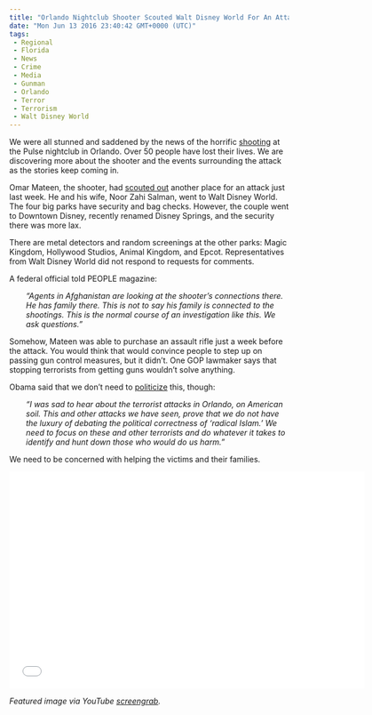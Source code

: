 ```yaml
---
title: "Orlando Nightclub Shooter Scouted Walt Disney World For An Attack"
date: "Mon Jun 13 2016 23:40:42 GMT+0000 (UTC)"
tags: 
 - Regional
 - Florida
 - News
 - Crime
 - Media
 - Gunman
 - Orlando
 - Terror
 - Terrorism
 - Walt Disney World
---
```

<p><!-- Quick Adsense WordPress Plugin: http://quicksense.net/ --></p><p>We were all stunned and saddened by the news of the horrific <a href="http://www.liberalamerica.org/2016/06/12/50-confirmed-dead-53-wounded-worst-mass-shooting-us-history/">shooting</a> at the Pulse nightclub in Orlando. Over 50 people have lost their lives. We are discovering more about the shooter and the events surrounding the attack as the stories keep coming in.</p><p>Omar Mateen, the shooter, had <a href="http://www.msn.com/en-us/news/breakingnews/orlando-nightclub-gunman-scouted-walt-disney-world-as-potential-target-source/ar-AAgZ999" onclick="__gaTracker(&apos;send&apos;, &apos;event&apos;, &apos;outbound-article&apos;, &apos;http://www.msn.com/en-us/news/breakingnews/orlando-nightclub-gunman-scouted-walt-disney-world-as-potential-target-source/ar-AAgZ999&apos;, &apos;scouted out&apos;);" target="_blank">scouted out</a> another place for an attack just last week. He and his wife, Noor Zahi Salman, went to Walt Disney World. The four big parks have security and bag checks. However, the couple went to Downtown Disney, recently renamed Disney Springs, and the security there was more lax.</p><p>There are metal detectors and random screenings at the other parks: Magic Kingdom,&#xA0;Hollywood Studios, Animal Kingdom, and Epcot. Representatives from Walt Disney World did not respond to requests for comments.</p><p>A federal official told PEOPLE magazine:</p><p style="padding-left: 30px;"><em>&#x201C;Agents in Afghanistan are looking at the shooter&#x2019;s connections there. He has family there. This is not to say his family is connected to the shootings. This is the normal course of an investigation like this. We ask questions.&#x201D;</em></p><p>Somehow, Mateen was able to purchase an assault rifle just a week before the attack. You would think that would convince people to step up on passing gun control measures, but it didn&#x2019;t. One GOP lawmaker says that stopping terrorists from getting guns wouldn&#x2019;t solve anything.</p><p>Obama said that we don&#x2019;t need to <a href="http://www.liberalamerica.org/2016/06/13/gop-lawmaker-stopping-gun-sales-terrorists-solve-nothing/" target="_blank">politicize</a> this, though:</p><p style="padding-left: 30px;"><em>&#x201C;I was sad to hear about the terrorist attacks in Orlando, on American soil. This and other attacks we have seen, prove that we do not have the luxury of debating the political correctness of &#x2018;radical Islam.&#x2019; We need to focus on these and other terrorists and do whatever it takes to identify and hunt down those who would do us harm.&#x201D;</em></p><p>We need to be concerned with helping the victims and their families.</p><p><!-- Quick Adsense WordPress Plugin: http://quicksense.net/ --></p><p><span class="embed-youtube" style="text-align:center; display: block;"><iframe class="youtube-player" type="text/html" width="640" height="390" src="//www.youtube.com/embed/N2Uy63gk0rA?version=3&amp;rel=1&amp;fs=1&amp;autohide=2&amp;showsearch=0&amp;showinfo=1&amp;iv_load_policy=1&amp;wmode=transparent" allowfullscreen="true" style="border:0;"></iframe></span></p><p><em>Featured image via YouTube <a href="https://www.youtube.com/watch?v=N2Uy63gk0rA" onclick="__gaTracker(&apos;send&apos;, &apos;event&apos;, &apos;outbound-article&apos;, &apos;https://www.youtube.com/watch?v=N2Uy63gk0rA&apos;, &apos;screengrab&apos;);" target="_blank">screengrab</a>.</em></p><div style="font-size:0px;height:0px;line-height:0px;margin:0;padding:0;clear:both"></div>